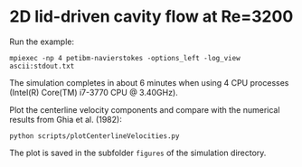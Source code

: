 # 2D lid-driven cavity flow at Re=3200

Run the example:

```
mpiexec -np 4 petibm-navierstokes -options_left -log_view ascii:stdout.txt
```

The simulation completes in about 6 minutes when using 4 CPU processes
(Intel(R) Core(TM) i7-3770 CPU @ 3.40GHz).

Plot the centerline velocity components and compare with the numerical results
from Ghia et al. (1982):

```
python scripts/plotCenterlineVelocities.py
```

The plot is saved in the subfolder `figures` of the simulation directory.
